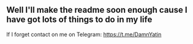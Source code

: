 ## Well I'll make the readme soon enough cause I have got lots of things to do in my life

If I forget contact on me on Telegram: https://t.me/DamnYatin
